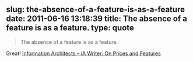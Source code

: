 slug: the-absence-of-a-feature-is-as-a-feature
date: 2011-06-16 13:18:39
title: The absence of a feature is as a feature.
type: quote
---

> The absence of a feature is as a feature.

Great! [Information Architects – iA Writer: On Prices and Features](http://www.informationarchitects.jp/en/ia-writer-on-prices-and-features/?utm_source=feedburner&utm_medium=feed&utm_campaign=Feed:%20InformationArchitectsJapan%20(Information%20Architects%20Japan))
